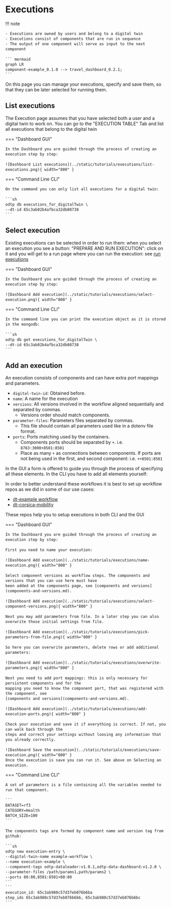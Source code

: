 # Executions

!!! note

    - Executions are owned by users and belong to a digital twin
    - Executions consist of components that are run in sequence
    - The output of one component will serve as input to the next component

    ``` mermaid
    graph LR
    component-example_0.1.0 --> travel_dashboard_0.2.1;
    ``` 

On this page you can manage your executions, specify and save them, so that they can be later 
selected for running them.    

## List executions

The Execution page assumes that you have selected both a user and a digital twin to work on.
You can go to the "EXECUTION TABLE" Tab and list all executions that belong to the digital twin

=== "Dashboard GUI"

    In the Dashboard you are guided through the process of creating an execution step by step: 

    ![Dashboard List executions](../static/tutorials/executions/list-executions.png){ width="800" }

=== "Command Line CLI"

    On the command you can only list all executions for a digital twin: 

    ```sh
    odtp db executions_for_digitalTwin \
    --dt-id 65c3ab02b4afbca32db08738 
    ```   

## Select execution

Existing executions can be selected in order to run them: when you select an execution you see a 
button: "PREPARE AND RUN EXECUTION": click on it and you will get to a run page where you can run the
execution: see [run executions](run-executions.md)

=== "Dashboard GUI"

    In the Dashboard you are guided through the process of creating an execution step by step: 

    ![Dashboard Add execution](../static/tutorials/executions/select-execution.png){ width="800" }

=== "Command Line CLI"

    In the command line you can print the execution object as it is stored in the mongodb:

    ```sh
    odtp db get executions_for_digitalTwin \
    --dt-id 65c3ab02b4afbca32db08738 
    ```

## Add an execution

An execution consists of components and can have extra port mappings and parameters.

- `digital-twin-id`: Obtained before. 
- `name`: A name for the execution
- `versions`: All versions involved in the workflow aligned sequentially and separated by commas. 
    - Versions order should match components. 
- `parameter-files`: Parameters files separated by commas.
    - This file should contain all parameters used like in a dotenv file format.
- `ports`: Ports matching used by the containers. 
    - Components ports should be separated by `+`. i.e. `8763:3000+8501:8501`
    - Place as many `+` as connections between components. If ports are not being used in the first, and second component: i.e. `++8501:8501`

In the GUI a form is offered to guide you through the process of specifying all these elements.
In the CLI you have to add all elements yourself: 

In order to better understand these workflows it is best to set up workflow repos as we did in some of our use cases:

- [dt-example workflow](https://github.com/odtp-org/dt-example)
- [dt-corsica-mobility](https://github.com/odtp-org/dt-corsica-mobility)

These repos help you to setup executions in both CLI and the GUI

=== "Dashboard GUI"

    In the Dashboard you are guided through the process of creating an execution step by step: 

    First you need to name your execution:

    ![Dashboard Add execution](../static/tutorials/executions/name-execution.png){ width="800" }

    Select component versions as workflow steps. The components and versions that you can use here must have
    been added at the components page, see [components and versions](components-and-versions.md).

    ![Dashboard Add execution](../static/tutorials/executions/select-component-versions.png){ width="800" }

    Next you may add parameters from file. In a later step you can also overwrite those initial settings from file.

    ![Dashboard Add execution](../static/tutorials/executions/pick-parameters-from-file.png){ width="800" }

    So here you can overwrite parameters, delete rows or add additional parameters:

    ![Dashboard Add execution](../static/tutorials/executions/overwrite-parameters.png){ width="800" }

    Next you need to add port mappings: this is only necessary for persistent components and for the 
    mapping you need to know the component port, that was registered with the component, see 
    [components and versions](components-and-versions.md).

    ![Dashboard Add execution](../static/tutorials/executions/add-execution-ports.png){ width="800" }

    Check your execution and save it if everything is correct. If not, you can walk back through the 
    steps and correct your settings without loosing any information that you already correctly.
    
    ![Dashboard Save the execution](../static/tutorials/executions/save-execution.png){ width="800" }
    Once the execution is save you can run it. See above on Selecting an execution.

=== "Command Line CLI"

    A set of parameters is a file containing all the variables needed to run that component. 

    ```
    DATASET=rf3
    CATEGORY=Health
    BATCH_SIZE=100
    ```

    The components tags are formed by component name and version tag from github:

    ```sh
    odtp new execution-entry \
    --digital-twin-name example-workflow \
    --name execution-example \
    --component-tags odtp-dataloader:v1.0.1,odtp-data-dashboard:v1.2.0 \
    --parameter-files /path/params1,path/params2 \
    --ports 80:80,8501:8501+80:80
    ```
    ```
    execution_id: 65c3ab980c57d37eb076b6ba
    step_ids 65c3ab980c57d37eb076b6bb, 65c3ab980c57d37eb076b6bc
    ```
